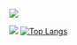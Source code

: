 

![](faceRecognition.gif)

![](https://github-readme-stats.vercel.app/api?username=WathikAhmed&show_icons=true&theme=dark) [![Top Langs](https://github-readme-stats.vercel.app/api/top-langs/?username=WathikAhmed&layout=compact&langs_count=8&theme=dark)](https://github.com/anuraghazra/github-readme-stats)  


  


<!--
### Hi there 👋

Bachelor of Computer Science  
└──> Cyber Security Major  
└──> Cloud Computing Minor  

Interests:  
└──> Artificial intelligence  
└──> Automation 

**WathikAhmed/WathikAhmed** is a ✨ _special_ ✨ repository because its `README.md` (this file) appears on your GitHub profile.

Here are some ideas to get you started:

- 🔭 I’m currently working on ...
- 🌱 I’m currently learning ...
- 👯 I’m looking to collaborate on ...
- 🤔 I’m looking for help with ...
- 💬 Ask me about ...
- 📫 How to reach me: ...
- 😄 Pronouns: ...
- ⚡ Fun fact: ...
-->
